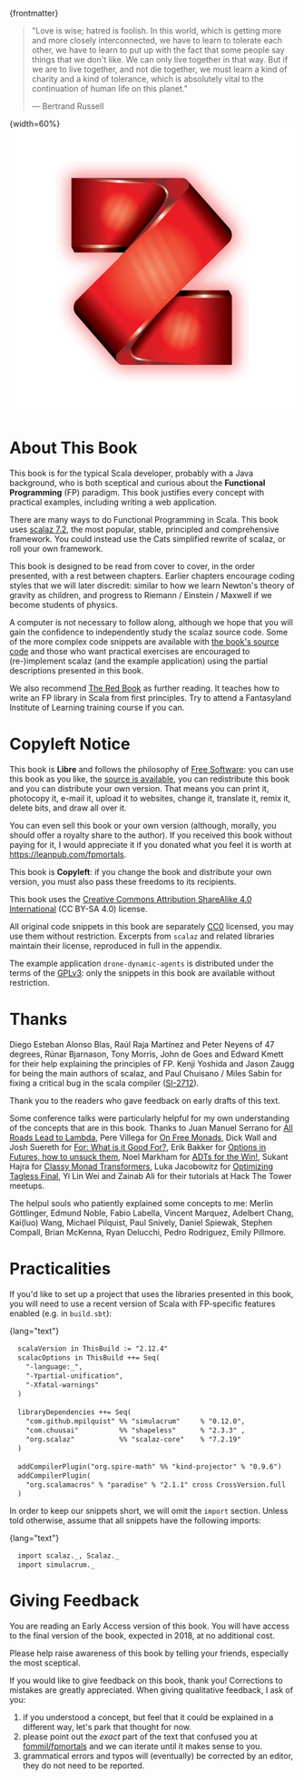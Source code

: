 {frontmatter}

> "Love is wise; hatred is foolish. In this world, which is getting more
> and more closely interconnected, we have to learn to tolerate each
> other, we have to learn to put up with the fact that some people say
> things that we don't like. We can only live together in that way. But
> if we are to live together, and not die together, we must learn a kind
> of charity and a kind of tolerance, which is absolutely vital to the
> continuation of human life on this planet."
> 
> ― Bertrand Russell

{width=60%}
![](images/z.png)


# About This Book

This book is for the typical Scala developer, probably with a Java background,
who is both sceptical and curious about the **Functional Programming** (FP)
paradigm. This book justifies every concept with practical examples, including
writing a web application.

There are many ways to do Functional Programming in Scala. This book uses [scalaz
7.2](https://github.com/scalaz/scalaz), the most popular, stable, principled and comprehensive framework. You could
instead use the Cats simplified rewrite of scalaz, or roll your own framework.

This book is designed to be read from cover to cover, in the order presented,
with a rest between chapters. Earlier chapters encourage coding styles that we
will later discredit: similar to how we learn Newton's theory of gravity as
children, and progress to Riemann / Einstein / Maxwell if we become students of
physics.

A computer is not necessary to follow along, although we hope that you will gain
the confidence to independently study the scalaz source code. Some of the more
complex code snippets are available with [the book's source code](https://github.com/fommil/fpmortals/tree/master/src/main/scala/) and those who
want practical exercises are encouraged to (re-)implement scalaz (and the
example application) using the partial descriptions presented in this book.

We also recommend [The Red Book](https://www.manning.com/books/functional-programming-in-scala) as further reading. It teaches how to write an FP
library in Scala from first principles. Try to attend a Fantasyland Institute of
Learning training course if you can.


# Copyleft Notice

This book is **Libre** and follows the philosophy of [Free Software](https://www.gnu.org/philosophy/free-sw.en.html): you
can use this book as you like, the [source is available](https://github.com/fommil/fp-scala-mortals), you can
redistribute this book and you can distribute your own version. That
means you can print it, photocopy it, e-mail it, upload it to
websites, change it, translate it, remix it, delete bits, and draw all
over it.

You can even sell this book or your own version (although, morally,
you should offer a royalty share to the author). If you received this
book without paying for it, I would appreciate it if you donated what
you feel it is worth at <https://leanpub.com/fpmortals>.

This book is **Copyleft**: if you change the book and distribute your
own version, you must also pass these freedoms to its recipients.

This book uses the [Creative Commons Attribution ShareAlike 4.0
International](https://creativecommons.org/licenses/by-sa/4.0/legalcode) (CC BY-SA 4.0) license.

All original code snippets in this book are separately [CC0](https://wiki.creativecommons.org/wiki/CC0) licensed,
you may use them without restriction. Excerpts from `scalaz` and
related libraries maintain their license, reproduced in full in the
appendix.

The example application `drone-dynamic-agents` is distributed under
the terms of the [GPLv3](https://www.gnu.org/licenses/gpl-3.0.en.html): only the snippets in this book are available
without restriction.


# Thanks

Diego Esteban Alonso Blas, Raúl Raja Martínez and Peter Neyens of 47
degrees, Rúnar Bjarnason, Tony Morris, John de Goes and Edward Kmett
for their help explaining the principles of FP. Kenji Yoshida and
Jason Zaugg for being the main authors of scalaz, and Paul Chuisano /
Miles Sabin for fixing a critical bug in the scala compiler ([SI-2712](https://issues.scala-lang.org/browse/SI-2712)).

Thank you to the readers who gave feedback on early drafts of this text.

Some conference talks were particularly helpful for my own understanding of the
concepts that are in this book. Thanks to Juan Manuel Serrano for [All Roads Lead
to Lambda](https://skillsmatter.com/skillscasts/9904-london-scala-march-meetup#video), Pere Villega for [On Free Monads](http://perevillega.com/understanding-free-monads), Dick Wall and Josh Suereth for [For:
What is it Good For?](https://www.youtube.com/watch?v=WDaw2yXAa50), Erik Bakker for [Options in Futures, how to unsuck them](https://www.youtube.com/watch?v=hGMndafDcc8),
Noel Markham for [ADTs for the Win!](https://www.47deg.com/presentations/2017/06/01/ADT-for-the-win/), Sukant Hajra for [Classy Monad Transformers](https://www.youtube.com/watch?v=QtZJATIPB0k),
Luka Jacobowitz for [Optimizing Tagless Final](https://typelevel.org/blog/2017/12/27/optimizing-final-tagless.html), Yi Lin Wei and Zainab Ali for
their tutorials at Hack The Tower meetups.

The helpul souls who patiently explained some concepts to me: Merlin Göttlinger,
Edmund Noble, Fabio Labella, Vincent Marquez, Adelbert Chang, Kai(luo) Wang,
Michael Pilquist, Paul Snively, Daniel Spiewak, Stephen Compall, Brian McKenna,
Ryan Delucchi, Pedro Rodriguez, Emily Pillmore.


# Practicalities

If you'd like to set up a project that uses the libraries presented in
this book, you will need to use a recent version of Scala with
FP-specific features enabled (e.g. in `build.sbt`):

{lang="text"}
~~~~~~~~
  scalaVersion in ThisBuild := "2.12.4"
  scalacOptions in ThisBuild ++= Seq(
    "-language:_",
    "-Ypartial-unification",
    "-Xfatal-warnings"
  )
  
  libraryDependencies ++= Seq(
    "com.github.mpilquist" %% "simulacrum"     % "0.12.0",
    "com.chuusai"          %% "shapeless"      % "2.3.3" ,
    "org.scalaz"           %% "scalaz-core"    % "7.2.19"
  )
  
  addCompilerPlugin("org.spire-math" %% "kind-projector" % "0.9.6")
  addCompilerPlugin(
    "org.scalamacros" % "paradise" % "2.1.1" cross CrossVersion.full
  )
~~~~~~~~

In order to keep our snippets short, we will omit the `import`
section. Unless told otherwise, assume that all snippets have the
following imports:

{lang="text"}
~~~~~~~~
  import scalaz._, Scalaz._
  import simulacrum._
~~~~~~~~


# Giving Feedback

You are reading an Early Access version of this book. You will have
access to the final version of the book, expected in 2018, at no
additional cost.

Please help raise awareness of this book by telling your friends,
especially the most sceptical.

If you would like to give feedback on this book, thank you! Corrections to
mistakes are greatly appreciated. When giving qualitative feedback, I ask of
you:

1.  if you understood a concept, but feel that it could be explained in a
    different way, let's park that thought for now.
2.  please point out the *exact* part of the text that confused you at
    [fommil/fpmortals](https://github.com/fommil/fp-scala-mortals/issues) and we can iterate until it makes sense to you.
3.  grammatical errors and typos will (eventually) be corrected by an editor,
    they do not need to be reported.


